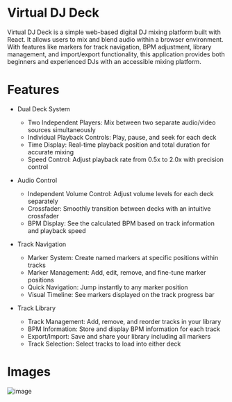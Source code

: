 # Virtual DJ Deck
Virtual DJ Deck is a simple web-based digital DJ mixing platform built with React. It allows users to mix and blend audio within a browser environment. With features like markers for track navigation, BPM adjustment, library management, and import/export functionality, this application provides both beginners and experienced DJs with an accessible mixing platform.

# Features
- Dual Deck System
  - Two Independent Players: Mix between two separate audio/video sources simultaneously
  - Individual Playback Controls: Play, pause, and seek for each deck
  - Time Display: Real-time playback position and total duration for accurate mixing
  - Speed Control: Adjust playback rate from 0.5x to 2.0x with precision control

- Audio Control
  - Independent Volume Control: Adjust volume levels for each deck separately
  - Crossfader: Smoothly transition between decks with an intuitive crossfader
  - BPM Display: See the calculated BPM based on track information and playback speed

- Track Navigation
  - Marker System: Create named markers at specific positions within tracks
  - Marker Management: Add, edit, remove, and fine-tune marker positions
  - Quick Navigation: Jump instantly to any marker position
  - Visual Timeline: See markers displayed on the track progress bar

- Track Library
  - Track Management: Add, remove, and reorder tracks in your library
  - BPM Information: Store and display BPM information for each track
  - Export/Import: Save and share your library including all markers
  - Track Selection: Select tracks to load into either deck

# Images
![image](https://github.com/user-attachments/assets/47fe4f9e-93a7-4fca-afa6-d6be0312c1bc)
